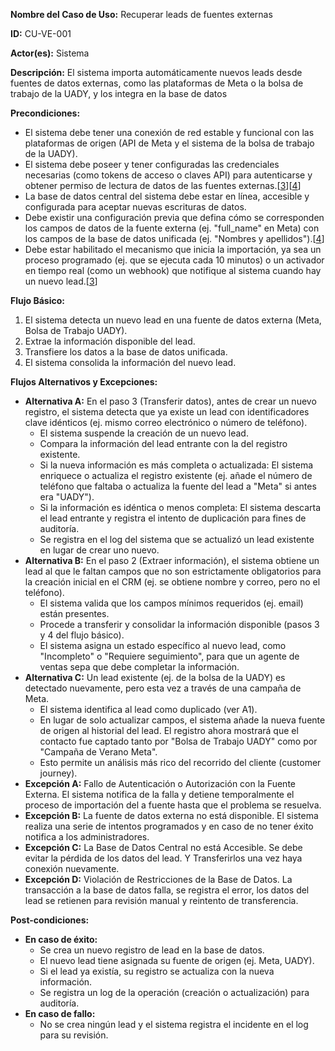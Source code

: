 **Nombre del Caso de Uso:** Recuperar leads de fuentes externas

**ID:** CU-VE-001

**Actor(es):** Sistema

**Descripción:** El sistema importa automáticamente nuevos leads desde fuentes de datos externas, como las plataformas de Meta o la bolsa de trabajo de la UADY, y los integra en la base de datos

**Precondiciones:**

* El sistema debe tener una conexión de red estable y funcional con las plataformas de origen (API de Meta y el sistema de la bolsa de trabajo de la UADY).
* El sistema debe poseer y tener configuradas las credenciales necesarias (como tokens de acceso o claves API) para autenticarse y obtener permiso de lectura de datos de las fuentes externas.[[3](https://www.google.com/url?sa=E&q=https%3A%2F%2Fvertexaisearch.cloud.google.com%2Fgrounding-api-redirect%2FAUZIYQFWJlITdlWbe7DZMEacfcM7zc4N7JofHwZmN-37Jb9s1HBB252tBmYbKxhadlWd1RdtOsKH8326jw5PI8OQ7JKJrHEw2wLWSKpf-gPxSy6gsoeE4U1GQNObx5neWUMmrICwtOYtdHzZ5eXdFAbFUnYVS3TmVwDH4RPewcZUiYdThd5q9d30UJGKmRS6dQ%3D%3D)][[4](https://www.google.com/url?sa=E&q=https%3A%2F%2Fvertexaisearch.cloud.google.com%2Fgrounding-api-redirect%2FAUZIYQH_-yz6mXB6roWWyG7hPbngVb_JEDRmC6ETxTAnuRbJ17TqDdq3B69vBJS_CqG98j0ifLwNeM4TMX2xQ5FRCw-3icFJKf5GZ5jWDxHvPyqhCjF2qIejMMJPWThxq2wRMuce4ueGvIE%3D)]
* La base de datos central del sistema debe estar en línea, accesible y configurada para aceptar nuevas escrituras de datos.
* Debe existir una configuración previa que defina cómo se corresponden los campos de datos de la fuente externa (ej. "full\_name" en Meta) con los campos de la base de datos unificada (ej. "Nombres y apellidos").[[4](https://www.google.com/url?sa=E&q=https%3A%2F%2Fvertexaisearch.cloud.google.com%2Fgrounding-api-redirect%2FAUZIYQH_-yz6mXB6roWWyG7hPbngVb_JEDRmC6ETxTAnuRbJ17TqDdq3B69vBJS_CqG98j0ifLwNeM4TMX2xQ5FRCw-3icFJKf5GZ5jWDxHvPyqhCjF2qIejMMJPWThxq2wRMuce4ueGvIE%3D)]
* Debe estar habilitado el mecanismo que inicia la importación, ya sea un proceso programado (ej. que se ejecuta cada 10 minutos) o un activador en tiempo real (como un webhook) que notifique al sistema cuando hay un nuevo lead.[[3](https://www.google.com/url?sa=E&q=https%3A%2F%2Fvertexaisearch.cloud.google.com%2Fgrounding-api-redirect%2FAUZIYQFWJlITdlWbe7DZMEacfcM7zc4N7JofHwZmN-37Jb9s1HBB252tBmYbKxhadlWd1RdtOsKH8326jw5PI8OQ7JKJrHEw2wLWSKpf-gPxSy6gsoeE4U1GQNObx5neWUMmrICwtOYtdHzZ5eXdFAbFUnYVS3TmVwDH4RPewcZUiYdThd5q9d30UJGKmRS6dQ%3D%3D)]

**Flujo Básico:**

1. El sistema detecta un nuevo lead en una fuente de datos externa (Meta, Bolsa de Trabajo UADY).
2. Extrae la información disponible del lead.
3. Transfiere los datos a la base de datos unificada.
4. El sistema consolida la información del nuevo lead.

**Flujos Alternativos y Excepciones:**

* **Alternativa A:** En el paso 3 (Transferir datos), antes de crear un nuevo registro, el sistema detecta que ya existe un lead con identificadores clave idénticos (ej. mismo correo electrónico o número de teléfono).
  + El sistema suspende la creación de un nuevo lead.
  + Compara la información del lead entrante con la del registro existente.
  + Si la nueva información es más completa o actualizada: El sistema enriquece o actualiza el registro existente (ej. añade el número de teléfono que faltaba o actualiza la fuente del lead a "Meta" si antes era "UADY").
  + Si la información es idéntica o menos completa: El sistema descarta el lead entrante y registra el intento de duplicación para fines de auditoría.
  + Se registra en el log del sistema que se actualizó un lead existente en lugar de crear uno nuevo.
* **Alternativa B:** En el paso 2 (Extraer información), el sistema obtiene un lead al que le faltan campos que no son estrictamente obligatorios para la creación inicial en el CRM (ej. se obtiene nombre y correo, pero no el teléfono).
  + El sistema valida que los campos mínimos requeridos (ej. email) están presentes.
  + Procede a transferir y consolidar la información disponible (pasos 3 y 4 del flujo básico).
  + El sistema asigna un estado específico al nuevo lead, como "Incompleto" o "Requiere seguimiento", para que un agente de ventas sepa que debe completar la información.
* **Alternativa C:** Un lead existente (ej. de la bolsa de la UADY) es detectado nuevamente, pero esta vez a través de una campaña de Meta.
  + El sistema identifica al lead como duplicado (ver A1).
  + En lugar de solo actualizar campos, el sistema añade la nueva fuente de origen al historial del lead. El registro ahora mostrará que el contacto fue captado tanto por "Bolsa de Trabajo UADY" como por "Campaña de Verano Meta".
  + Esto permite un análisis más rico del recorrido del cliente (customer journey).
* **Excepción A:** Fallo de Autenticación o Autorización con la Fuente Externa. El sistema notifica de la falla y detiene temporalmente el proceso de importación del a fuente hasta que el problema se resuelva.
* **Excepción B:** La fuente de datos externa no está disponible. El sistema realiza una serie de intentos programados y en caso de no tener éxito notifica a los administradores.
* **Excepción C:** La Base de Datos Central no está Accesible. Se debe evitar la pérdida de los datos del lead. Y Transferirlos una vez haya conexión nuevamente.
* **Excepción D:** Violación de Restricciones de la Base de Datos. La transacción a la base de datos falla, se registra el error, los datos del lead se retienen para revisión manual y reintento de transferencia.

**Post-condiciones:**

* **En caso de éxito:**
  + Se crea un nuevo registro de lead en la base de datos.
  + El nuevo lead tiene asignada su fuente de origen (ej. Meta, UADY).
  + Si el lead ya existía, su registro se actualiza con la nueva información.
  + Se registra un log de la operación (creación o actualización) para auditoría.
* **En caso de fallo:**
  + No se crea ningún lead y el sistema registra el incidente en el log para su revisión.
